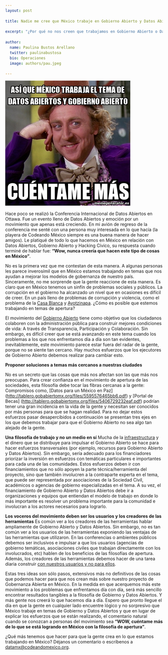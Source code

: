 ```yaml
---
layout: post

title: Nadie me cree que México trabaje en Gobierno Abierto y Datos Abiertos

excerpt: "¿Por qué no nos creen que trabajamos en Gobierno Abierto o Datos Abiertos?"

author:
  name: Paulina Bustos Arellano
  twitter: paulinabustosa
  bio: Operaciones
  image: authors/pau.jpeg
  
---
```


<div class="full zoomable"><img src="/images/posts/willywonka.jpg"></div>

Hace poco se realizó la Conferencia Internacional de Datos Abiertos en Ottawa. Fue un evento lleno de Datos Abiertos y 
emoción por un movimiento que apenas está creciendo. En mi avión de regreso de la conferencia me senté con una persona muy 
interesada en lo que hacía (la playera de Codeando México siempre es una buena manera de hacer amigos). Le platiqué de todo 
lo que hacemos en México en relación con Datos Abiertos, Gobierno Abierto y Hacking Cívico, su respuesta cuando terminé de 
hablar fue: **“Wow, nunca creería que hacen este tipo de cosas en México”**. 

No es la primera vez que me contestan de esta manera.  A algunas personas les parece inverosímil que en México estamos 
trabajando en temas que nos ayudan a mejorar los modelos de gobernanza de nuestro país. Sinceramente, no me sorprende que 
la gente reaccione de esta manera. Es claro que en México tenemos un sinfín de problemas sociales y públicos. La corrupción 
en el gobierno ha alcanzado un nivel que en ocasiones es difícil de creer. En un país lleno de problemas de corrupción y 
violencia, como el problema de la [Casa Blanca](http://aristeguinoticias.com/0911/mexico/la-casa-blanca-de-enrique-pena-nieto/) 
y [Ayotzinapa](http://www.economiahoy.mx/nacional-eAm-mx/noticias/6740555/05/15/Rodrigo-Medina-y-su-familia-lavan-dinero-en-las-islas-Caiman.html#.Kku8w01jrJkPEcj). 
¿Cómo es posible que estemos trabajando en temas de apertura?

El movimiento del [Gobierno Abierto](https://es.wikipedia.org/wiki/Gobierno_abierto) tiene como objetivo que los ciudadanos colaboren con la administración pública para 
construir mejores condiciones de vida: A través de Transparencia, Participación y Colaboración. Sin embargo, es difícil 
creer que se está avanzando en este tema cuando los problemas a los que nos enfrentamos día a día son tan evidentes, 
inevitablemente, este movimiento parece estar fuera del radar de la gente, porque no se siente tan cercano. Hay muchos 
esfuerzos que los ejecutores de Gobierno Abierto debemos realizar para cambiar esto. 

**Proponer soluciones a temas más cercanos a nuestras ciudades**

No es un secreto que las cosas que más nos afectan son las que más nos preocupan. Para crear confianza en el movimiento 
de apertura de las sociedades, esta filosofía debe tocar las fibras cercanas a la gente: Compromisos como, [Datos para un 
México en Paz] (http://tablero.gobabiertomx.org/files/5595576465bb6.pdf)  y [Portal de Becas] (http://tablero.gobabiertomx.org/files/5406729232eaf.pdf) podrían tener una gran incidencia en la vida de la gente y necesitan ser conocidos 
por más personas  para que se hagan realidad. Para no dejar estos esfuerzos pasar desapercibidos a continuación se presentan 
tres ejes en los que debemos trabajar para que el Gobierno Abierto no sea algo tan alejado de la gente.

**Una filosofía de trabajo y no un medio en sí**
Mucha de la [infraestructura](http://www.opengovpartnership.org/) y el dinero que se distribuye para impulsar el Gobierno Abierto se hace para hacer esfuerzos 
transversales (por ejemplo, recursos para Gobierno Abierto y Datos Abiertos). Sin embargo, sería adecuado para los 
financiadores priorizar la inversión en  esfuerzos con temáticas particulares e importantes para cada una de las comunidades.
Estos esfuerzos deben ir con financiamientos que no sólo apoyen la parte técnica/herramienta del proyecto, sino que también 
involucren a la contraparte experta en el tema, que puede ser representada por asociaciones de la Sociedad Civil, 
académicos o agencias de gobierno especializadas en el tema. A su vez, el financiamiento de Gobierno Abierto y Datos Abiertos 
debe ir a organizaciones y equipos que entiendan el modelo de trabajo en donde lo más importante es resolver un problema 
importante para la comunidad e involucran a los actores necesarios para lograrlo. 

**Los voceros del movimiento deben ser los usuarios y los creadores de las herramientas**
Es común ver a los creadores de las herramientas hablar ampliamente de Gobierno Abierto y Datos Abiertos. Sin embargo, 
no es tan común ver a los usuarios de las herramientas exponiendo las ventajas de las herramientas que utilizaron. 
En las conferencias o ambientes públicos debemos ser inclusivos e impulsar a que los usuarios (agencias de gobierno temáticas, 
asociaciones civiles que trabajan directamente con los involucrados, etc) hablen de los beneficios de las filosofías de 
apertura. Además, los creadores de las herramientas debemos hacer de una tarea diaria construir [con nuestros usuarios y 
no para ellos](http://blog.codeandomexico.org/2015/04/20/cinco-conclusiones/).

Estas tres ideas son sólo pasos, extensivos más  no definitivos de las cosas que podemos hacer para que nos crean más 
sobre nuestro proyecto de Gobernanza Abierta en México. En la medida en que acerquemos más este movimiento a los problemas 
que enfrentamos día con día, será más sencillo encontrar resultados tangibles a la filosofía de Gobierno y Datos Abiertos.
Y más gente nos creerá lo que hacemos día a día. Espero que pronto llegue el día en que la gente en cualquier lado encuentre 
lógico y no sorpresivo que México trabaje en temas de Gobierno y Datos Abiertos y que en lugar de explicar los esfuerzos que 
se están realizando, el comentario natural cuando se conozcan a personas del movimiento sea **“WOW, cuéntame más de lo que se 
está logrando en México con la filosofía de apertura”**. 

¿Qué más tenemos que hacer para que la gente crea en lo que estamos trabajando en México? Déjanos un comentario o 
escríbenos a [datamx@codeandomexico.org](mailto:datamx@codeandomexico.org).






